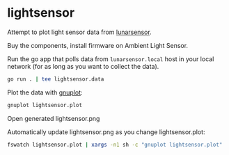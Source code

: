 # lightsensor

Attempt to plot light sensor data from [lunarsensor](https://lunar.fyi/sensor).

Buy the components, install firmware on Ambient Light Sensor.

Run the go app that polls data from `lunarsensor.local` host in your local network (for as long as you want to collect the data).

```bash
go run . | tee lightsensor.data
```
Plot the data with [gnuplot](http://www.gnuplot.info):

```bash
gnuplot lightsensor.plot
```

Open generated lightsensor.png

Automatically update lightsensor.png as you change lightsensor.plot:

```bash
fswatch lightsensor.plot | xargs -n1 sh -c "gnuplot lightsensor.plot"
```
